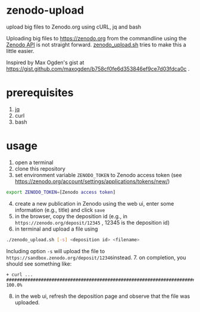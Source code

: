 # zenodo-upload
upload big files to Zenodo.org using cURL, jq and bash

Uploading big files to https://zenodo.org from the commandline using the [Zenodo API](http://developers.zenodo.org/) is not straight forward. [zenodo_upload.sh](./zenodo_upload.sh) tries to make this a little easier. 

Inspired by Max Ogden's gist at https://gist.github.com/maxogden/b758cf0fe6d353846ef9ce7d03fdca0c .

# prerequisites

1. [jq](https://stedolan.github.io/jq/)
2. curl 
3. bash 

# usage

1. open a terminal
2. clone this repository
3. set environment variable ```ZENODO_TOKEN``` to Zenodo access token (see https://zenodo.org/account/settings/applications/tokens/new/) 
```bash
export ZENODO_TOKEN=[Zenodo access token]
```
4. create a new publication in Zenodo using the web ui, enter some information (e.g., title) and click ```save```
5. in the browser, copy the deposition id (e.g., in ```https://zenodo.org/deposit/12345``` , 12345 is the deposition id)
6. in terminal and upload a file using
```bash
./zenodo_upload.sh [-s] <deposition id> <filename>
```
Including option `-s` will upload the file to ```https://sandbox.zenodo.org/deposit/12346```instead. 
7. on completion, you should see something like:
```shell
+ curl ...
######################################################################## 100.0%
```
8. in the web ui, refresh the deposition page and observe that the file was uploaded.


